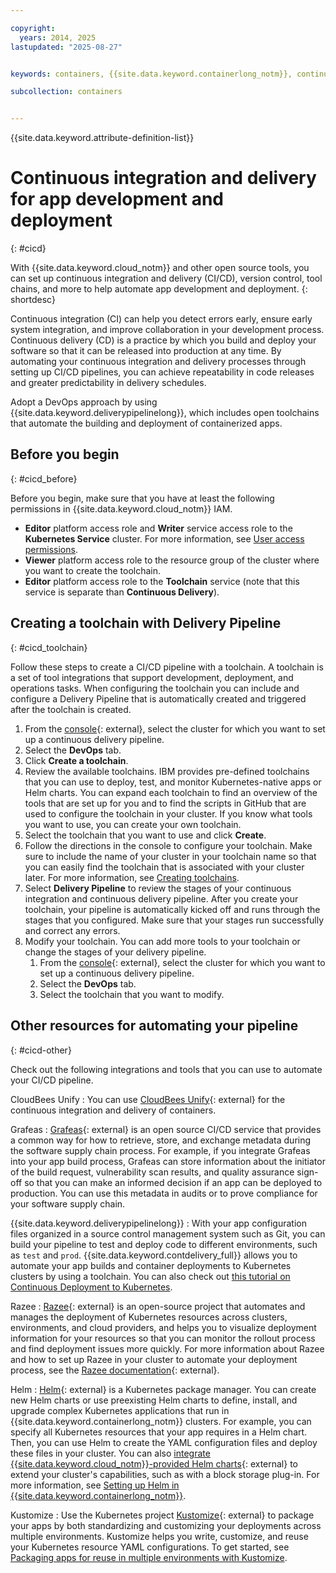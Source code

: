 ```yaml
---

copyright: 
  years: 2014, 2025
lastupdated: "2025-08-27"


keywords: containers, {{site.data.keyword.containerlong_notm}}, continuous integration and delivery

subcollection: containers


---
```


{{site.data.keyword.attribute-definition-list}}


# Continuous integration and delivery for app development and deployment
{: #cicd}

With {{site.data.keyword.cloud_notm}} and other open source tools, you can set up continuous integration and delivery (CI/CD), version control, tool chains, and more to help automate app development and deployment.
{: shortdesc}

Continuous integration (CI) can help you detect errors early, ensure early system integration, and improve collaboration in your development process. Continuous delivery (CD) is a practice by which you build and deploy your software so that it can be released into production at any time. By automating your continuous integration and delivery processes through setting up CI/CD pipelines, you can achieve repeatability in code releases and greater predictability in delivery schedules.

Adopt a DevOps approach by using {{site.data.keyword.deliverypipelinelong}}, which includes open toolchains that automate the building and deployment of containerized apps.  

## Before you begin
{: #cicd_before}

Before you begin, make sure that you have at least the following permissions in {{site.data.keyword.cloud_notm}} IAM.

- **Editor** platform access role and **Writer** service access role to the **Kubernetes Service** cluster. For more information, see [User access permissions](/docs/containers?topic=containers-iam-platform-access-roles).
- **Viewer** platform access role to the resource group of the cluster where you want to create the toolchain.
- **Editor** platform access role to the **Toolchain** service (note that this service is separate than **Continuous Delivery**).

## Creating a toolchain with Delivery Pipeline
{: #cicd_toolchain}

Follow these steps to create a CI/CD pipeline with a toolchain. A toolchain is a set of tool integrations that support development, deployment, and operations tasks. When configuring the toolchain you can include and configure a Delivery Pipeline that is automatically created and triggered after the toolchain is created.

1. From the [console](https://cloud.ibm.com/containers/cluster-management/clusters){: external}, select the cluster for which you want to set up a continuous delivery pipeline.
2. Select the **DevOps** tab.
3. Click **Create a toolchain**.
4. Review the available toolchains. IBM provides pre-defined toolchains that you can use to deploy, test, and monitor Kubernetes-native apps or Helm charts. You can expand each toolchain to find an overview of the tools that are set up for you and to find the scripts in GitHub that are used to configure the toolchain in your cluster. If you know what tools you want to use, you can create your own toolchain.
5. Select the toolchain that you want to use and click **Create**.
6. Follow the directions in the console to configure your toolchain. Make sure to include the name of your cluster in your toolchain name so that you can easily find the toolchain that is associated with your cluster later. For more information, see [Creating toolchains](/docs/ContinuousDelivery?topic=ContinuousDelivery-toolchains_getting_started).
7. Select **Delivery Pipeline** to review the stages of your continuous integration and continuous delivery pipeline. After you create your toolchain, your pipeline is automatically kicked off and runs through the stages that you configured. Make sure that your stages run successfully and correct any errors.
8. Modify your toolchain. You can add more tools to your toolchain or change the stages of your delivery pipeline.
    1. From the [console](https://cloud.ibm.com/containers/cluster-management/clusters){: external}, select the cluster for which you want to set up a continuous delivery pipeline.
    2. Select the **DevOps** tab.
    3. Select the toolchain that you want to modify.


## Other resources for automating your pipeline
{: #cicd-other}

Check out the following integrations and tools that you can use to automate your CI/CD pipeline. 

CloudBees Unify
:   You can use [CloudBees Unify](https://www.cloudbees.com/capabilities/ci-cd-workflows){: external} for the continuous integration and delivery of containers.

Grafeas
:   [Grafeas](https://grafeas.io){: external} is an open source CI/CD service that provides a common way for how to retrieve, store, and exchange metadata during the software supply chain process. For example, if you integrate Grafeas into your app build process, Grafeas can store information about the initiator of the build request, vulnerability scan results, and quality assurance sign-off so that you can make an informed decision if an app can be deployed to production. You can use this metadata in audits or to prove compliance for your software supply chain.

{{site.data.keyword.deliverypipelinelong}}
:   With your app configuration files organized in a source control management system such as Git, you can build your pipeline to test and deploy code to different environments, such as `test` and `prod`. {{site.data.keyword.contdelivery_full}} allows you to automate your app builds and container deployments to Kubernetes clusters by using a toolchain. You can also check out [this tutorial on Continuous Deployment to Kubernetes](/docs/ContinuousDelivery?topic=ContinuousDelivery-tutorial-cd-kubernetes).

Razee
:   [Razee](https://razee.io/){: external} is an open-source project that automates and manages the deployment of Kubernetes resources across clusters, environments, and cloud providers, and helps you to visualize deployment information for your resources so that you can monitor the rollout process and find deployment issues more quickly. For more information about Razee and how to set up Razee in your cluster to automate your deployment process, see the [Razee documentation](https://github.com/razee-io/Razee){: external}.


Helm
:   [Helm](https://helm.sh){: external} is a Kubernetes package manager. You can create new Helm charts or use preexisting Helm charts to define, install, and upgrade complex Kubernetes applications that run in {{site.data.keyword.containerlong_notm}} clusters. For example, you can specify all Kubernetes resources that your app requires in a Helm chart. Then, you can use Helm to create the YAML configuration files and deploy these files in your cluster. You can also [integrate {{site.data.keyword.cloud_notm}}-provided Helm charts](https://cloud.ibm.com/kubernetes/helm){: external} to extend your cluster's capabilities, such as with a block storage plug-in. For more information, see [Setting up Helm in {{site.data.keyword.containerlong_notm}}](/docs/containers?topic=containers-helm).

Kustomize
:   Use the Kubernetes project [Kustomize](https://github.com/kubernetes-sigs/kustomize){: external} to package your apps by both standardizing and customizing your deployments across multiple environments. Kustomize helps you write, customize, and reuse your Kubernetes resource YAML configurations. To get started, see [Packaging apps for reuse in multiple environments with Kustomize](/docs/containers?topic=containers-kustomize).
